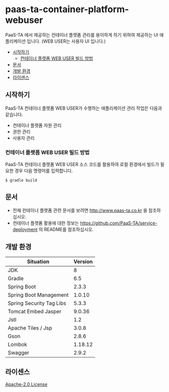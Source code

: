 # paas-ta-container-platform-webuser

PaaS-TA 에서 제공하는 컨테이너 플랫폼 관리를 용이하게 하기 위하여 제공하는 UI 애플리케이션 입니다. (WEB USER는 사용자 UI 입니다.)

- [시작하기](#시작하기)
  - [컨테이너 플랫폼 WEB USER 빌드 방법](#컨테이너-플랫폼-WEB-USER-빌드-방법)
- [문서](#문서)
- [개발 환경](#개발-환경)
- [라이센스](#라이센스)

## 시작하기
PaaS-TA 컨테이너 플랫폼 WEB USER가 수행하는 애플리케이션 관리 작업은 다음과 같습니다.

- 컨테이너 플랫폼 자원 관리
- 권한 관리
- 사용자 관리

### 컨테이너 플랫폼 WEB USER 빌드 방법
PaaS-TA 컨테이너 플랫폼 WEB USER 소스 코드를 활용하여 로컬 환경에서 빌드가 필요한 경우 다음 명령어를 입력합니다.
```
$ gradle build
```


## 문서
- 전체 컨테이너 플랫폼 관련 문서를 보려면 http://www.paas-ta.co.kr 을 참조하십시오.
- 컨테이너 플랫폼 활용에 대한 정보는 https://github.com/PaaS-TA/service-deployment 의 README를 참조하십시오.


## 개발 환경

| Situation                      | Version |
| ------------------------------ | ------- |
| JDK                            | 8       |
| Gradle                         | 6.5     |
| Spring Boot                    | 2.3.3   |
| Spring Boot Management         | 1.0.10  |
| Spring Security Tag Libs       | 5.3.3   |
| Tomcat Embed Jasper            | 9.0.36  |
| Jstl                           | 1.2     |
| Apache Tiles / Jsp             | 3.0.8   |
| Gson                           | 2.8.6   |
| Lombok                         | 1.18.12 |
| Swagger	                       | 2.9.2   |


## 라이센스

[Apache-2.0 License](http://www.apache.org/licenses/LICENSE-2.0)
